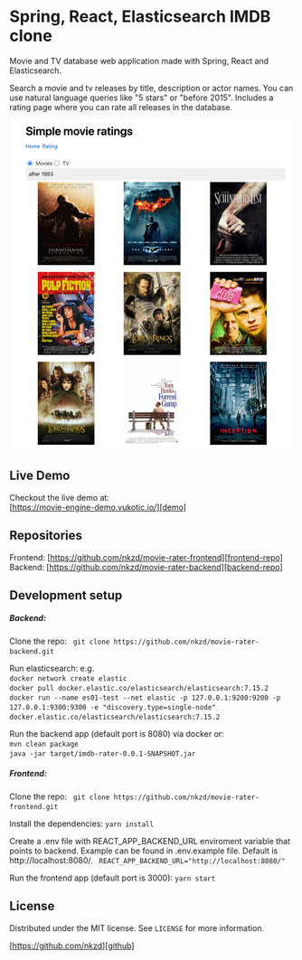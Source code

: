 # Spring, React, Elasticsearch IMDB clone 

Movie and TV database web application made with Spring, React and Elasticsearch.

Search a movie and tv releases by title, description or actor names. You can use natural language queries like "5 stars" or "before 2015".
Includes a rating page where you can rate all releases in the database. 

![](header.png)

## Live Demo

Checkout the live demo at:   
[https://movie-engine-demo.vukotic.io/][demo]

## Repositories
Frontend: [https://github.com/nkzd/movie-rater-frontend][frontend-repo]   
Backend: [https://github.com/nkzd/movie-rater-backend][backend-repo]

## Development setup

##### Backend:  
  
Clone the repo:
``` git clone https://github.com/nkzd/movie-rater-backend.git```

Run elasticsearch: e.g.  
``` docker network create elastic ```   
``` docker pull docker.elastic.co/elasticsearch/elasticsearch:7.15.2 ```   
``` docker run --name es01-test --net elastic -p 127.0.0.1:9200:9200 -p 127.0.0.1:9300:9300 -e "discovery.type=single-node" docker.elastic.co/elasticsearch/elasticsearch:7.15.2 ```   

Run the backend app (default port is 8080) via docker or:  
```mvn clean package```  
```java -jar target/imdb-rater-0.0.1-SNAPSHOT.jar```

##### Frontend:

Clone the repo:
``` git clone https://github.com/nkzd/movie-rater-frontend.git```

Install the dependencies: 
```yarn install ```

Create a .env file with REACT_APP_BACKEND_URL enviroment variable that points to backend. Example can be found in .env.example file. Default is http://localhost:8080/.
``` REACT_APP_BACKEND_URL="http://localhost:8080/"```

Run the frontend app (default port is 3000): 
```yarn start```

## License

Distributed under the MIT license. See ``LICENSE`` for more information.

[https://github.com/nkzd][github]

<!-- Markdown link & img dfn's -->

[demo]: https://movie-engine-demo.vukotic.io/
[backend-repo]: https://github.com/nkzd/movie-rater-backend
[frontend-repo]: https://github.com/nkzd/movie-rater-frontend
[linkedin]: https://www.linkedin.com/in/aljosa-vukotic/
[github]: https://github.com/nkzd